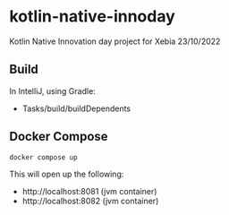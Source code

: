 # kotlin-native-innoday
Kotlin Native Innovation day project for Xebia 23/10/2022

## Build
In IntelliJ, using Gradle:
* Tasks/build/buildDependents

## Docker Compose
`docker compose up`

This will open up the following:
* http://localhost:8081 (jvm container)
* http://localhost:8082 (jvm container)